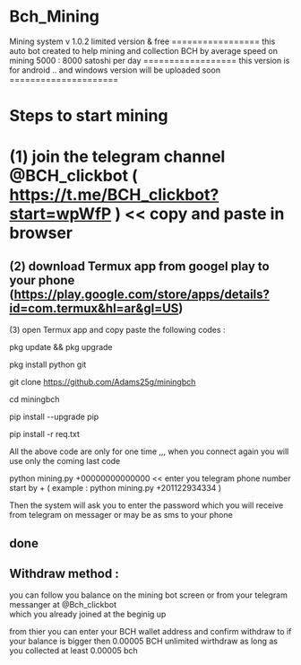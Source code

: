 # Bch_Mining
Mining system v 1.0.2  limited version & free    =================
this auto bot created to help mining and collection BCH by average speed on mining  5000 : 8000 satoshi per day ==================
this version is for android .. and windows version will be uploaded soon  =====================

Steps to start mining 
========
(1) join the telegram channel @BCH_clickbot  (   https://t.me/BCH_clickbot?start=wpWfP  )  << copy and paste in browser 
========
(2) download Termux app from googel play to your phone  (https://play.google.com/store/apps/details?id=com.termux&hl=ar&gl=US)
-------------
(3) open Termux app and copy paste the following codes : 

 pkg update && pkg upgrade
 
 pkg install python git 
 
 git clone https://github.com/Adams25g/miningbch
 
 cd miningbch
 
 pip install --upgrade pip
 
 pip install -r req.txt
 
 All the above code are only for one time ,,, when you connect again you will use only the coming last code 
 
 python mining.py +00000000000000            << enter you telegram phone number start by + ( example : python mining.py +201122934334 )
 
 Then the system will ask you to enter the password which you will receive from telegram on messager or may be as sms to your phone 
 
 done 
 --------------------------------------------------------------------------
 
 Withdraw method : 
 --------------------------------------------------
 
 you can follow you balance on the mining bot screen 
 or from your telegram messanger at @Bch_clickbot  
 which you already joined at the beginig up 
 
 from thier you can enter your BCH wallet address and confirm
 withdraw to if your balance is bigger then 0.00005 BCH 
 unlimited wirthdraw as long as you collected at least 0.00005 bch 
 
 
